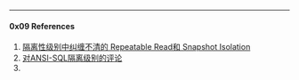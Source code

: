 



----

#### 0x09 References

1. [隔离性级别中纠缠不清的 Repeatable Read和 Snapshot Isolation](https://zhuanlan.zhihu.com/p/56868208)
2. [对ANSI-SQL隔离级别的评论](https://zhuanlan.zhihu.com/p/133660058)
3. 